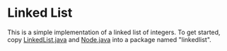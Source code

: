 # Linked List

This is a simple implementation of a linked list of integers. To get started, copy [LinkedList.java](LinkedList.java) and [Node.java](Node.java) into a package named "linkedlist".
